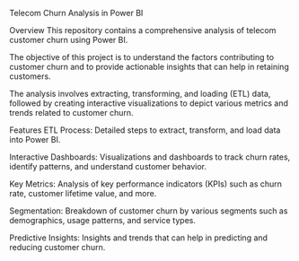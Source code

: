Telecom Churn Analysis in Power BI

Overview
This repository contains a comprehensive analysis of telecom customer churn using Power BI. 

The objective of this project is to understand the factors contributing to customer churn and to provide actionable insights that can help in retaining customers. 

The analysis involves extracting, transforming, and loading (ETL) data, followed by creating interactive visualizations to depict various metrics and trends related to customer churn.

Features
ETL Process: Detailed steps to extract, transform, and load data into Power BI.
    
Interactive Dashboards: Visualizations and dashboards to track churn rates, identify patterns, and understand customer behavior.
    
Key Metrics: Analysis of key performance indicators (KPIs) such as churn rate, customer lifetime value, and more.
    
Segmentation: Breakdown of customer churn by various segments such as demographics, usage patterns, and service types.
    
Predictive Insights: Insights and trends that can help in predicting and reducing customer churn.
